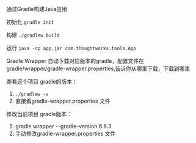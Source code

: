 通过Gradle构建Java应用

初始化 `gradle init`

构建 `./gradlew build`

运行 `java -cp app.jar com.thoughtworks.tools.App`


Gradle Wrapper
自动下载对应版本的gradle，配置文件在gradle/wrapper/gradle-wrapper.properties,告诉你从哪里下载，下载到哪里


查看这个项目 gradle的版本：
1. `./gradlew -v`
2. 直接看gradle-wrapper.properties 文件

修改当前项目 gradle版本：
1. gradle wrapper --gradle-version 6.8.3
2. 手动修改gradle-wrapper.properties 文件